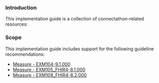 ### Introduction

This implementation guide is a collection of connectathon-related resources:

### Scope

This implementation guide includes support for the following guideline recommendations:
* [Measure - EXM104-9.1.000](EXM104_8.1.000.html)
* [Measure - EXM105_FHIR4-8.1.000](EXM105_FHIR4_8.1.000.html)
* [Measure - EXM108_FHIR4-8.2.000](EXM108_FHIR4_8.2.000.html)
